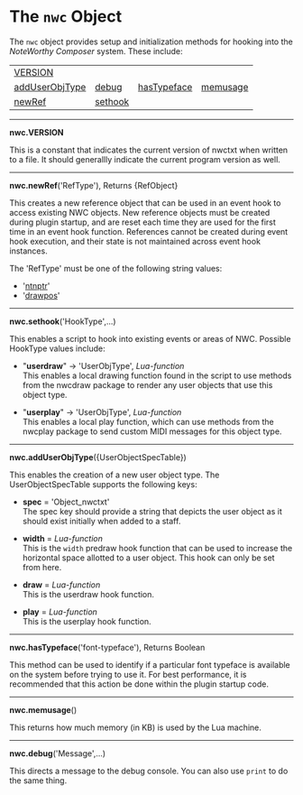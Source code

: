 # The `nwc` Object

The `nwc` object provides setup and initialization methods for hooking into the *NoteWorthy Composer* system. These include:

<table>
<tr>
<td><a href="#VERSION">VERSION</a></td>
</tr><tr>
<td><a href="#addUserObjType">addUserObjType</a></td>
<td><a href="#debug">debug</a></td>
<td><a href="#hasTypeface">hasTypeface</a></td>
<td><a href="#memusage">memusage</a></td>
</tr><tr>
<td><a href="#newRef">newRef</a></td>
<td><a href="#sethook">sethook</a></td>
</tr>
</table>

---------------------------------
<a name="VERSION"></a>
**nwc.VERSION**

This is a constant that indicates the current version of nwctxt when written to a file. It should generallly indicate the current program version as well.


---------------------------------
<a name="newRef"></a>
**nwc.newRef**('RefType'), Returns {RefObject}

This creates a new reference object that can be used in an event hook to access existing NWC objects. 
New reference objects must be created during plugin startup, and are reset each time they are used for the
first time in an event hook function. References cannot be created during event hook execution, and their
state is not maintained across event hook instances.

The 'RefType' must be one of the following string values:

 - '[ntnptr](ref.ntnptr.md)'
 - '[drawpos](ref.drawpos.md)'


---------------------------------
<a name="sethook"></a>
**nwc.sethook**('HookType',...)

This enables a script to hook into existing events or areas of NWC. Possible HookType values include:

 - "**userdraw**" -> 'UserObjType', *Lua-function*
   <br>This enables a local drawing function found in the script to use methods from the nwcdraw package to render any user objects that use this object type.
   
 - "**userplay**" -> 'UserObjType', *Lua-function*
   <br>This enables a local play function, which can use methods from the nwcplay package to send custom MIDI messages for this object type.


---------------------------------
<a name="addUserObjType"></a>
**nwc.addUserObjType**({UserObjectSpecTable})
  
This enables the creation of a new user object type. The UserObjectSpecTable supports the following keys:

- **spec** = 'Object_nwctxt'
<br>The spec key should provide a string that depicts the user object as it should exist initially when added to a staff.
  
- **width** = *Lua-function*
<br>This is the `width` predraw hook function that can be used to increase the horizontal space allotted to a user object. This hook can only be set from here.
  
- **draw** = *Lua-function*
<br>This is the userdraw hook function.
  
- **play** = *Lua-function*
<br>This is the userplay hook function.


---------------------------------
<a name="hasTypeface"></a>
**nwc.hasTypeface**('font-typeface'), Returns Boolean

This method can be used to identify if a particular font typeface is available on the system before trying to use it. For best performance, it is recommended that this action be done within the plugin startup code.


---------------------------------
<a name="memusage"></a>
**nwc.memusage**()

This returns how much memory (in KB) is used by the Lua machine.


---------------------------------
<a name="debug"></a>
**nwc.debug**('Message',...)

This directs a message to the debug console. You can also use `print` to do the same thing.
